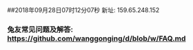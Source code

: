 ##2018年09月28日07时12分07秒 新址: 159.65.248.152
### 兔友常见问题及解答: https://github.com/wanggonging/d/blob/w/FAQ.md
